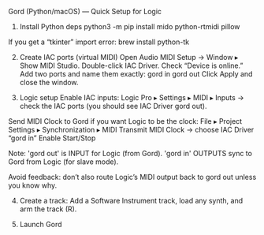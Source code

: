 Gord (Python/macOS) — Quick Setup for Logic

1) Install Python deps
python3 -m pip install mido python-rtmidi pillow

If you get a “tkinter” import error:
brew install python-tk

2) Create IAC ports (virtual MIDI)
Open Audio MIDI Setup → Window ▸ Show MIDI Studio.
Double-click IAC Driver.
Check “Device is online.”
Add two ports and name them exactly:
gord in
gord out
Click Apply and close the window.

3) Logic setup
Enable IAC inputs:
Logic Pro ▸ Settings ▸ MIDI ▸ Inputs → check the IAC ports (you should see IAC Driver gord out).

Send MIDI Clock to Gord if you want Logic to be the clock:
File ▸ Project Settings ▸ Synchronization ▸ MIDI
Transmit MIDI Clock → choose IAC Driver “gord in”
Enable Start/Stop

Note:
'gord out' is INPUT for Logic (from Gord).
'gord in' OUTPUTS sync to Gord from Logic (for slave mode).

Avoid feedback: don’t also route Logic’s MIDI output back to gord out unless you know why.

4) Create a track: Add a Software Instrument track, load any synth, and arm the track (R).

5) Launch Gord